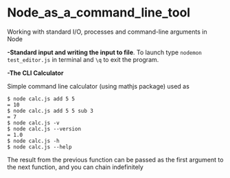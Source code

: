 # Node_as_a_command_line_tool
Working with standard I/O, processes and command-line arguments in Node

**-Standard input and writing the input to file**. To launch type ```nodemon test_editor.js``` in terminal and	```\q``` to exit the program.

**-The CLI Calculator**

Simple command line calculator (using mathjs package) used as

```
$ node calc.js add 5 5
= 10
$ node calc.js add 5 5 sub 3
= 7
$ node calc.js -v
$ node calc.js --version
= 1.0
$ node calc.js -h
$ node calc.js --help

```
The result from the previous function can be passed as the first argument to the next function, and you can chain indefinitely 